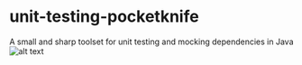 # unit-testing-pocketknife
A small and sharp toolset for unit testing and mocking dependencies in Java
![alt text](https://raw.githubusercontent.com/ahaanstra/unit-testing-pocketknife/master/img/Swiss-Army-Knife.png)
